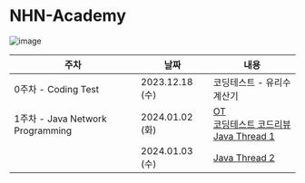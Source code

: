 # NHN-Academy

![image](https://github.com/ssstopeun/NHN-Academy/assets/68415975/3b9b9ad3-2b1c-4c2d-af15-3defde798855)


| 주차 | 날짜 | 내용 |
| --- | --- | --- |
| 0주차 - Coding Test | 2023.12.18 (수) | 코딩테스트 - 유리수 계산기 |
| 1주차 - Java Network Programming | 2024.01.02 (화) | [OT](https://www.notion.so/OT-5849cfc032274351aa9f1035c7864ce6?pvs=21)<br>[코딩테스트 코드리뷰](https://www.notion.so/239e1e9d82b54bb8b0e7b40c60d835ed?pvs=21)<br>[Java Thread 1](https://www.notion.so/Java-Network-Progrmming-1-Java-Thread-774e7bdebbbe44dda8e7e75d3d0203a8?pvs=21) |
|| 2024.01.03 (수) | [Java Thread 2](https://www.notion.so/Java-Network-Progrmming-1-Java-Thread-774e7bdebbbe44dda8e7e75d3d0203a8?pvs=21)|
